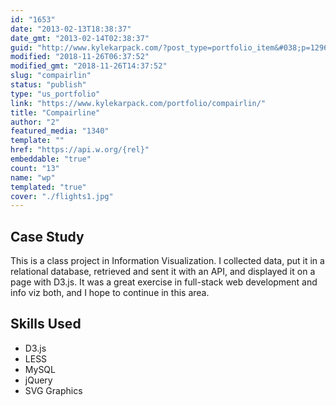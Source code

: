 ```yaml
---
id: "1653"
date: "2013-02-13T18:38:37"
date_gmt: "2013-02-14T02:38:37"
guid: "http://www.kylekarpack.com/?post_type=portfolio_item&#038;p=1296"
modified: "2018-11-26T06:37:52"
modified_gmt: "2018-11-26T14:37:52"
slug: "compairlin"
status: "publish"
type: "us_portfolio"
link: "https://www.kylekarpack.com/portfolio/compairlin/"
title: "Compairline"
author: "2"
featured_media: "1340"
template: ""
href: "https://api.w.org/{rel}"
embeddable: "true"
count: "13"
name: "wp"
templated: "true"
cover: "./flights1.jpg"
---
```

## Case Study

This is a class project in Information Visualization. I collected data, put it in a relational database, retrieved and sent it with an API, and displayed it on a page with D3.js. It was a great exercise in full-stack web development and info viz both, and I hope to continue in this area.

## Skills Used

- D3.js
- LESS
- MySQL
- jQuery
- SVG Graphics